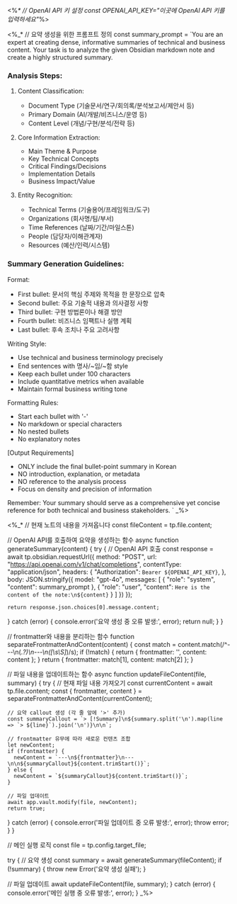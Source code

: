<%_*
// OpenAI API 키 설정
const OPENAI_API_KEY="이곳에 OpenAI API 키를 입력하세요"_%>

<%_*
// 요약 생성을 위한 프롬프트 정의
const summary_prompt = `You are an expert at creating dense, informative summaries of technical and business content. Your task is to analyze the given Obsidian markdown note and create a highly structured summary.

### Analysis Steps:
1. Content Classification:
   - Document Type (기술문서/연구/회의록/분석보고서/제안서 등)
   - Primary Domain (AI/개발/비즈니스/운영 등)
   - Content Level (개념/구현/분석/전략 등)

2. Core Information Extraction:
   - Main Theme & Purpose
   - Key Technical Concepts
   - Critical Findings/Decisions
   - Implementation Details
   - Business Impact/Value

3. Entity Recognition:
   - Technical Terms (기술용어/프레임워크/도구)
   - Organizations (회사명/팀/부서)
   - Time References (날짜/기간/마일스톤)
   - People (담당자/이해관계자)
   - Resources (예산/인력/시스템)

### Summary Generation Guidelines:
Format:
- First bullet: 문서의 핵심 주제와 목적을 한 문장으로 압축
- Second bullet: 주요 기술적 내용과 의사결정 사항
- Third bullet: 구현 방법론이나 해결 방안
- Fourth bullet: 비즈니스 임팩트나 실행 계획
- Last bullet: 후속 조치나 주요 고려사항

Writing Style:
- Use technical and business terminology precisely
- End sentences with 명사/~임/~함 style
- Keep each bullet under 100 characters
- Include quantitative metrics when available
- Maintain formal business writing tone

Formatting Rules:
- Start each bullet with '-'
- No markdown or special characters
- No nested bullets
- No explanatory notes

[Output Requirements]
- ONLY include the final bullet-point summary in Korean
- NO introduction, explanation, or metadata
- NO reference to the analysis process
- Focus on density and precision of information

Remember: Your summary should serve as a comprehensive yet concise reference for both technical and business stakeholders.
`
_%>

<%_*
// 현재 노트의 내용을 가져옵니다
const fileContent = tp.file.content;

// OpenAI API를 호출하여 요약을 생성하는 함수
async function generateSummary(content) {
  try {
    // OpenAI API 호출
    const response = await tp.obsidian.requestUrl({
      method: "POST",
      url: "https://api.openai.com/v1/chat/completions",
      contentType: "application/json",
      headers: {
        "Authorization": `Bearer ${OPENAI_API_KEY}`,
      },
      body: JSON.stringify({
        model: "gpt-4o",
        messages: [
          { "role": "system", "content": summary_prompt },
          { "role": "user", "content": `Here is the content of the note:\n${content}` }
        ]
      })
    });
    
    return response.json.choices[0].message.content;
  } catch (error) {
    console.error('요약 생성 중 오류 발생:', error);
    return null;
  }
}

// frontmatter와 내용을 분리하는 함수
function separateFrontmatterAndContent(content) {
  const match = content.match(/^---\n(.*?)\n---\n([\s\S]*)/s);
  if (!match) {
    return { frontmatter: '', content: content };
  }
  return {
    frontmatter: match[1],
    content: match[2]
  };
}

// 파일 내용을 업데이트하는 함수
async function updateFileContent(file, summary) {
  try {
    // 현재 파일 내용 가져오기
    const currentContent = await tp.file.content;
    const { frontmatter, content } = separateFrontmatterAndContent(currentContent);
    
    // 요약 callout 생성 (각 줄 앞에 '>' 추가)
    const summaryCallout = `> [!Summary]\n${summary.split('\n').map(line => `> ${line}`).join('\n')}\n\n`;
    
    // frontmatter 유무에 따라 새로운 컨텐츠 조합
    let newContent;
    if (frontmatter) {
      newContent = `---\n${frontmatter}\n---\n\n${summaryCallout}${content.trimStart()}`;
    } else {
      newContent = `${summaryCallout}${content.trimStart()}`;
    }
    
    // 파일 업데이트
    await app.vault.modify(file, newContent);
    return true;
  } catch (error) {
    console.error('파일 업데이트 중 오류 발생:', error);
    throw error;
  }
}

// 메인 실행 로직
const file = tp.config.target_file;

try {
  // 요약 생성
  const summary = await generateSummary(fileContent);
  if (!summary) {
    throw new Error('요약 생성 실패');
  }
  
  // 파일 업데이트
  await updateFileContent(file, summary);
} catch (error) {
  console.error('메인 실행 중 오류 발생:', error);
}
_%>